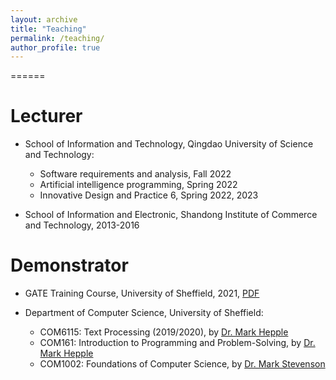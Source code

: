 ```yaml
---
layout: archive
title: "Teaching"
permalink: /teaching/
author_profile: true
---
```


======


Lecturer
======
* School of Information and Technology, Qingdao University of Science and Technology:
   - Software requirements and analysis, Fall 2022
   - Artificial intelligence programming, Spring 2022 
   - Innovative Design and Practice 6, Spring 2022, 2023
   
* School of Information and Electronic, Shandong Institute of Commerce and Technology, 2013-2016

Demonstrator
======
* GATE Training Course, University of Sheffield, 2021, [PDF](http://ye-jiang.com/files/GateIntro.pdf)

* Department of Computer Science, University of Sheffield:
   - COM6115: Text Processing (2019/2020), by [Dr. Mark Hepple](http://staffwww.dcs.shef.ac.uk/people/M.Hepple/)
   - COM161: Introduction to Programming and Problem-Solving, by [Dr. Mark Hepple](http://staffwww.dcs.shef.ac.uk/people/M.Hepple/)
   - COM1002: Foundations of Computer Science, by [Dr. Mark Stevenson](http://staffwww.dcs.shef.ac.uk/people/M.Stevenson/teaching.html)
